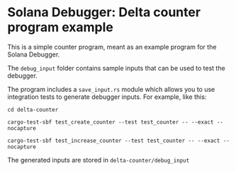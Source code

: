 # Solana Debugger: Delta counter program example

This is a simple counter program, meant as an example program for the Solana Debugger.

The `debug_input` folder contains sample inputs that can be used to test the debugger.

The program includes a `save_input.rs` module which allows you to use integration tests to generate debugger inputs. For example, like this:

```
cd delta-counter

cargo-test-sbf test_create_counter --test test_counter -- --exact --nocapture

cargo-test-sbf test_increase_counter --test test_counter -- --exact --nocapture
```

The generated inputs are stored in `delta-counter/debug_input`
